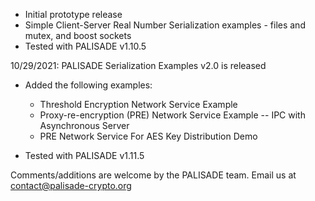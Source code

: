 * Initial prototype release
* Simple Client-Server Real Number Serialization examples - files and
  mutex, and boost sockets
* Tested with PALISADE v1.10.5

10/29/2021: PALISADE Serialization Examples v2.0 is released

* Added the following examples: 
  * Threshold Encryption Network Service Example 
  * Proxy-re-encryption (PRE) Network Service Example -- IPC with Asynchronous Server 
  * PRE Network Service For AES Key Distribution Demo

* Tested with PALISADE v1.11.5 

Comments/additions are welcome by the PALISADE team. Email us at
<contact@palisade-crypto.org>

